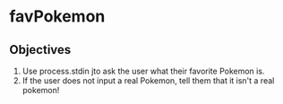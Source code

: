 # favPokemon

## Objectives
1. Use process.stdin jto ask the user what their favorite Pokemon is.
2. If the user does not input a real Pokemon, tell them that it isn't a real pokemon!